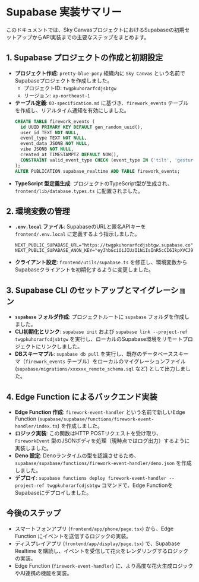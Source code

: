 # Supabase 実装サマリー

このドキュメントでは、Sky CanvasプロジェクトにおけるSupabaseの初期セットアップからAPI実装までの主要なステップをまとめます。

## 1. Supabase プロジェクトの作成と初期設定

- **プロジェクト作成**: `pretty-blue-pony` 組織内に `Sky Canvas` という名前でSupabaseプロジェクトを作成しました。
  - プロジェクトID: `twgpkuhorarfcdjsbtgw`
  - リージョン: `ap-northeast-1`
- **テーブル定義**: `03-specification.md` に基づき、`firework_events` テーブルを作成し、リアルタイム通知を有効にしました。
  ```sql
  CREATE TABLE firework_events (
    id UUID PRIMARY KEY DEFAULT gen_random_uuid(),
    user_id TEXT NOT NULL,
    event_type TEXT NOT NULL,
    event_data JSONB NOT NULL,
    vibe JSONB NOT NULL,
    created_at TIMESTAMPTZ DEFAULT NOW(),
    CONSTRAINT valid_event_type CHECK (event_type IN ('tilt', 'gesture'))
  );
  ALTER PUBLICATION supabase_realtime ADD TABLE firework_events;
  ```
- **TypeScript 型定義生成**: プロジェクトのTypeScript型が生成され、`frontend/lib/database.types.ts` に配置されました。

## 2. 環境変数の管理

- **`.env.local` ファイル**: SupabaseのURLと匿名APIキーを `frontend/.env.local` に定義するよう指示しました。
  ```
  NEXT_PUBLIC_SUPABASE_URL="https://twgpkuhorarfcdjsbtgw.supabase.co"
  NEXT_PUBLIC_SUPABASE_ANON_KEY="eyJhbGciOiJIUzI1NiIsInR5cCI6IkpXVCJ9..."
  ```
- **クライアント設定**: `frontend/utils/supabase.ts` を修正し、環境変数からSupabaseクライアントを初期化するように変更しました。

## 3. Supabase CLI のセットアップとマイグレーション

- **`supabase` フォルダ作成**: プロジェクトルートに `supabase` フォルダを作成しました。
- **CLI初期化とリンク**: `supabase init` および `supabase link --project-ref twgpkuhorarfcdjsbtgw` を実行し、ローカルのSupabase環境をリモートプロジェクトにリンクしました。
- **DBスキーマプル**: `supabase db pull` を実行し、既存のデータベーススキーマ（`firework_events` テーブル）をローカルのマイグレーションファイル (`supabase/migrations/xxxxxx_remote_schema.sql` など) として出力しました。

## 4. Edge Function によるバックエンド実装

- **Edge Function 作成**: `firework-event-handler` という名前で新しいEdge Function (`supabase/supabase/functions/firework-event-handler/index.ts`) を作成しました。
- **ロジック実装**: この関数はHTTP POSTリクエストを受け取り、`FireworkEvent` 型のJSONボディを処理（現時点ではログ出力）するように実装しました。
- **Deno 設定**: Denoランタイムの型を認識させるため、`supabase/supabase/functions/firework-event-handler/deno.json` を作成しました。
- **デプロイ**: `supabase functions deploy firework-event-handler --project-ref twgpkuhorarfcdjsbtgw` コマンドで、Edge FunctionをSupabaseにデプロイしました。

## 今後のステップ

- スマートフォンアプリ (`frontend/app/phone/page.tsx`) から、Edge Function にイベントを送信するロジックの実装。
- ディスプレイアプリ (`frontend/app/display/page.tsx`) で、Supabase Realtime を購読し、イベントを受信して花火をレンダリングするロジックの実装。
- Edge Function (`firework-event-handler`) に、より高度な花火生成ロジックやAI連携の機能を実装。 